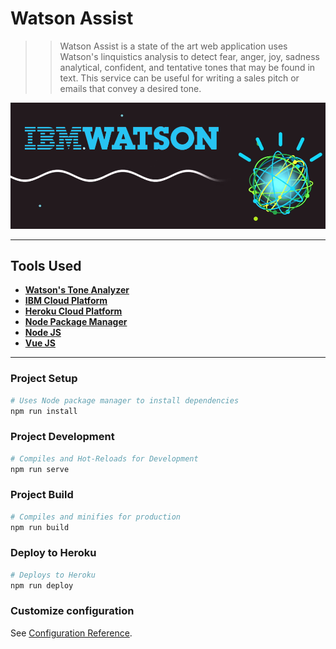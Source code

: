 # **Watson Assist**

>> Watson Assist is a state of the art web application uses Watson's linquistics analysis to detect fear, anger, joy, sadness analytical, confident, and tentative tones that may be found in text. This service can be useful for writing a sales pitch or emails that convey a desired tone.

![IBM's Watson](/src/assets/watson_md.png)

___

## **Tools Used**

* **[Watson's Tone Analyzer](https://www.ibm.com/watson/services/tone-analyzer/)**
* **[IBM Cloud Platform](https://www.ibm.com/cloud/)**
* **[Heroku Cloud Platform](https://www.heroku.com/)**
* **[Node Package Manager](https://www.npmjs.com/)**
* **[Node JS](https://nodejs.org/en/)**
* **[Vue JS](https://vuejs.org/)**

___

### **Project Setup**

``` bash
# Uses Node package manager to install dependencies
npm run install
```

### **Project Development**

``` bash
# Compiles and Hot-Reloads for Development
npm run serve
```

### **Project Build**

``` bash
# Compiles and minifies for production
npm run build
```

### **Deploy to Heroku**

``` bash
# Deploys to Heroku
npm run deploy
```

### **Customize configuration**

See [Configuration Reference](https://cli.vuejs.org/config/).